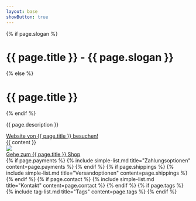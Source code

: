 ```yaml
---
layout: base
showButton: true
---
```


<div class="container">
    <div class="row">
        <div class="col-lg-9 col-sm-12">
            <div class="jumbotron">
                {% if page.slogan %}
                    <h1 class="h2">{{ page.title }}
                        -
                        {{ page.slogan }}</h1>
                {% else %}
                    <h1 class="h2">{{ page.title }}</h1>
                {% endif %}
                <p> {{ page.description }} </p>
                <a href="{{ page.targetUrl }}" target="_blank" class="btn btn-success">Website von {{ page.title }} besuchen!</a>
            </div>
            <div class="mt-3">
                <div class="align-items-center"></div>
                {{ content }}
            </div>
        </div>
        <div class="col-lg-3 col-sm-12">
            <div class="text-center mt-4 mb-4">
                <a target="_blank" href="{{ page.targetUrl }}"><img class="img-fluid" src="{{ page.image }}"/></a>
                <div>
                <a class="btn btn-outline-success mt-3" target="_blank" href="{{ page.targetUrl }}">Gehe zum
                    {{ page.title }}
                    Shop</a>
                </div>
            </div>
            {% if page.payments %}
                {% include simple-list.md title="Zahlungsoptionen" content=page.payments %}
            {% endif %}
            {% if page.shippings %}
                {% include simple-list.md title="Versandoptionen" content=page.shippings %}
            {% endif %}
            {% if page.contact %}
                {% include simple-list.md title="Kontakt" content=page.contact %}
            {% endif %}
            {% if page.tags %}
                {% include tag-list.md title="Tags" content=page.tags %}
            {% endif %}
        </div>
    </div>
</div>